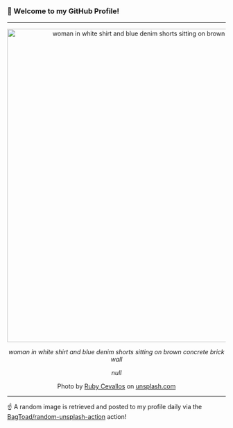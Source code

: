 ### 👋 Welcome to my GitHub Profile!

----

<div align="center">
  <img width="720" src="https://images.unsplash.com/photo-1597128933959-9d0ac688d90d?crop=entropy&cs=tinysrgb&fit=max&fm=jpg&ixid=M3w1NTI0OTR8MHwxfHJhbmRvbXx8fHx8fHx8fDE3NTM3Njk4NTd8&ixlib=rb-4.1.0&q=80&w=1080" alt="woman in white shirt and blue denim shorts sitting on brown concrete brick wall">
  
  <em>woman in white shirt and blue denim shorts sitting on brown concrete brick wall</em>
  
  <em>null</em>
  
  Photo by [Ruby Cevallos](https://www.behance.net/rubycevallos) on [unsplash.com](https://unsplash.com/)
</div>

----

☝️ A random image is retrieved and posted to my profile daily via the [BagToad/random-unsplash-action](https://github.com/BagToad/random-unsplash-action) action!
